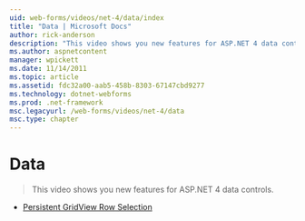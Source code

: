 ```yaml
---
uid: web-forms/videos/net-4/data/index
title: "Data | Microsoft Docs"
author: rick-anderson
description: "This video shows you new features for ASP.NET 4 data controls."
ms.author: aspnetcontent
manager: wpickett
ms.date: 11/14/2011
ms.topic: article
ms.assetid: fdc32a00-aab5-458b-8303-67147cbd9277
ms.technology: dotnet-webforms
ms.prod: .net-framework
msc.legacyurl: /web-forms/videos/net-4/data
msc.type: chapter
---
```

Data
====================
> This video shows you new features for ASP.NET 4 data controls.


- [Persistent GridView Row Selection](aspnet-4-quick-hit-persistent-gridview-row-selection.md)
